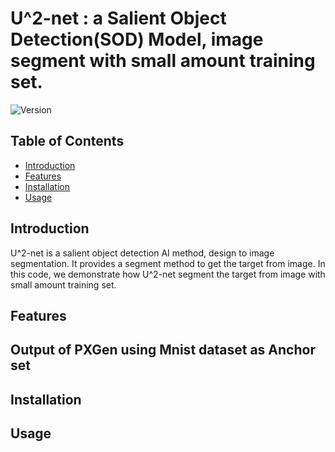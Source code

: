 # U^2-net : a Salient Object Detection(SOD) Model, image segment with small amount training set.

![Version](https://img.shields.io/badge/version-1.0.0-brightgreen.svg)

## Table of Contents

- [Introduction](#introduction)
- [Features](#features)
- [Installation](#installation)
- [Usage](#usage)

## Introduction
U^2-net is a salient object detection AI method, design to image segmentation. It provides a segment method to get the target from image.
In this code, we demonstrate how U^2-net segment the target from image with small amount training set.

## Features

## Output of PXGen using Mnist dataset as Anchor set

## Installation

## Usage 
